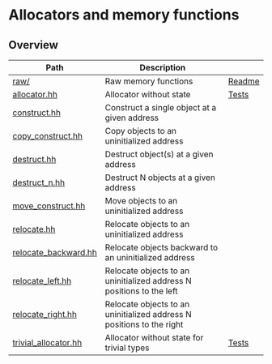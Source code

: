 # Allocators and memory functions

## Overview

| Path                                          | Description                                                           |                                    |
| --------------------------------------------- | --------------------------------------------------------------------- | ---------------------------------- |
| [raw/](raw)                                   | Raw memory functions                                                  | [Readme](raw/README.md)            |
| [allocator.hh](allocator.hh)                  | Allocator without state                                               | [Tests](allocator.test.cc)         |
| [construct.hh](construct.hh)                  | Construct a single object at a given address                          |                                    |
| [copy\_construct.hh](copy_construct.hh)       | Copy objects to an uninitialized address                              |                                    |
| [destruct.hh](destruct.hh)                    | Destruct object(s) at a given address                                 |                                    |
| [destruct\_n.hh](destruct_n.hh)               | Destruct N objects at a given address                                 |                                    |
| [move\_construct.hh](move_construct.hh)       | Move objects to an uninitialized address                              |                                    |
| [relocate.hh](relocate.hh)                    | Relocate objects to an uninitialized address                          |                                    |
| [relocate\_backward.hh](relocate_backward.hh) | Relocate objects backward to an uninitialized address                 |                                    |
| [relocate\_left.hh](relocate_left.hh)         | Relocate objects to an uninitialized address N positions to the left  |                                    |
| [relocate\_right.hh](relocate_right.hh)       | Relocate objects to an uninitialized address N positions to the right |                                    |
| [trivial\_allocator.hh](trivial_allocator.hh) | Allocator without state for trivial types                             | [Tests](trivial_allocator.test.cc) |

